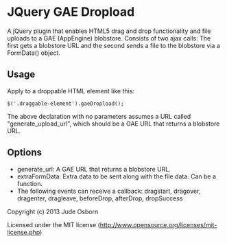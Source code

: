 JQuery GAE Dropload
===================

A jQuery plugin that enables HTML5 drag and drop functionality and file uploads to a GAE (AppEngine) blobstore. Consists of two ajax calls: The first gets a blobstore URL and the second sends a file to the blobstore via a FormData() object.

Usage
-----

Apply to a droppable HTML element like this:

	$('.draggable-element').gaeDropload();

The above declaration with no parameters assumes a URL called "generate_upload_url", which should be a GAE URL that returns a blobstore URL.

Options
-------

 * generate_url: A GAE URL that returns a blobstore URL.
 * extraFormData: Extra data to be sent along with the file data. Can be a function.
 * The following events can receive a callback: dragstart, dragover, dragenter, dragleave, 
 	beforeDrop, afterDrop, dropSuccess

Copyright (c) 2013 Jude Osborn

Licensed under the MIT license (http://www.opensource.org/licenses/mit-license.php)
